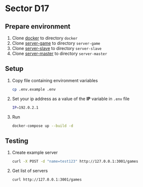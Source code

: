 # Sector D17

## Prepare environment
1. Clone [docker](https://github.com/sectord17/docker) to directory `docker`
1. Clone [server-game](https://github.com/sectord17/server-game) to directory `server-game`
2. Clone [server-slave](https://github.com/sectord17/server-slave) to directory `server-slave`
3. Clone [server-master](https://github.com/sectord17/server-master) to directory `server-master`

## Setup
1. Copy file containing environment variables

    ```bash
    cp .env.example .env
    ```

2. Set your ip address as a value of the **IP** variable in `.env` file

    ```bash
    IP=192.0.2.1
    ```

3. Run
    
    ```bash
    docker-compose up --build -d
    ```
    
## Testing
1. Create example server

    ```bash
    curl -X POST -d "name=test123" http://127.0.0.1:3001/games
    ```

2. Get list of servers

    ```bash
    curl http://127.0.0.1:3001/games
    ```
